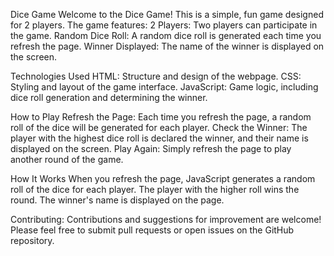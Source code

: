 Dice Game
Welcome to the Dice Game! This is a simple, fun game designed for 2 players. The game features:
2 Players: Two players can participate in the game.
Random Dice Roll: A random dice roll is generated each time you refresh the page.
Winner Displayed: The name of the winner is displayed on the screen.

Technologies Used
HTML: Structure and design of the webpage.
CSS: Styling and layout of the game interface.
JavaScript: Game logic, including dice roll generation and determining the winner.

How to Play
Refresh the Page: Each time you refresh the page, a random roll of the dice will be generated for each player.
Check the Winner: The player with the highest dice roll is declared the winner, and their name is displayed on the screen.
Play Again: Simply refresh the page to play another round of the game.

How It Works
When you refresh the page, JavaScript generates a random roll of the dice for each player.
The player with the higher roll wins the round.
The winner's name is displayed on the page.

Contributing:
Contributions and suggestions for improvement are welcome! Please feel free to submit pull requests or open issues on the GitHub repository.
